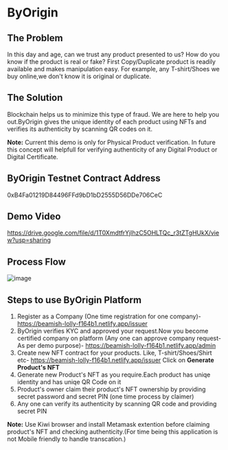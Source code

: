 # ByOrigin
## The Problem
In this day and age, can we trust any product presented to us? How do you know if the product is real or fake? First Copy/Duplicate product is readily available and makes manipulation easy. For example, any T-shirt/Shoes we buy online,we don't know it is original or duplicate.

## The Solution
Blockchain helps us to minimize this type of fraud. We are here to help you out.ByOrigin gives the unique identity of each product using NFTs and verifies its authenticity by scanning QR codes on it.

**Note:** Current this demo is only for Physical Product verification. In future this concept will helpfull for verifying authenticity of any Digital Product or Digital Certificate.

## ByOrigin Testnet Contract Address

0xB4Fa01219D84496FFd9bD1bD2555D56DDe706CeC

## Demo Video

https://drive.google.com/file/d/1T0XmdtfrYjlhzC5OHLTQc_r3tZTgHUkX/view?usp=sharing

## Process Flow

![image](https://user-images.githubusercontent.com/95995247/145702502-1f9095c0-36b6-45c9-ac1e-e59d6055735b.png)


## Steps to use ByOrigin Platform

1. Register as a Company (One time registration for one company)- https://beamish-lolly-f164b1.netlify.app/issuer
2. ByOrigin verifies KYC and approved your request.Now you become certified company on platform (Any one can approve company request-As per demo purpose)- https://beamish-lolly-f164b1.netlify.app/admin
3. Create new NFT contract for your products. Like, T-shirt/Shoes/Shirt etc- https://beamish-lolly-f164b1.netlify.app/issuer Click on **Generate Product's NFT**
4. Generate new Product's NFT as you require.Each product has uniqe identity and has uniqe QR Code on it
5. Product's owner claim their product's NFT ownership by providing secret password and secret PIN (one time process by claimer)
6. Any one can verify its authenticity by scanning QR code and providing secret PIN

**Note:** Use Kiwi browser and install Metamask extention before claiming product's NFT and checking authenticity.(For time being this application is not Mobile friendly to handle transcation.)
